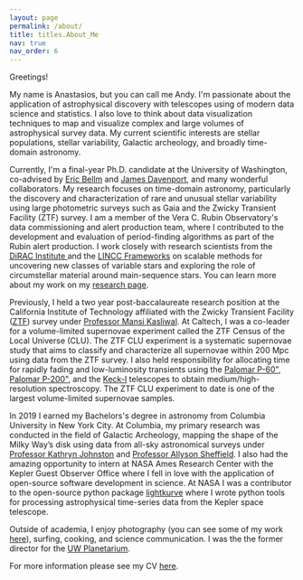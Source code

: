 ```yaml
---
layout: page
permalink: /about/
title: titles.About_Me
nav: true
nav_order: 6
---
```


Greetings!

My name is Anastasios, but you can call me Andy. I'm passionate about the application of astrophysical discovery with telescopes using of modern data science and statistics. I also love to think about data visualization techniques to map and visualize complex and large volumes of astrophysical survey data. My current scientific interests are stellar populations, stellar variability, Galactic archeology, and broadly time-domain astronomy.

Currently, I'm a final-year Ph.D. candidate at the University of Washington, co-advised by [Eric Bellm](https://faculty.washington.edu/ecbellm/) and [James Davenport](https://jradavenport.github.io/), and many wonderful collaborators. My research focuses on time-domain astronomy, particularly the discovery and characterization of rare and unusual stellar variability using large photometric surveys such as Gaia and the Zwicky Transient Facility (ZTF) survey. I am a member of the Vera C. Rubin Observatory's data commissioning and alert production team, where I contributed to the development and evaluation of period-finding algorithms as part of the Rubin alert production. I work closely with research scientists from the [DiRAC Institute ](https://dirac.astro.washington.edu/) and the [LINCC Frameworks](https://lsstdiscoveryalliance.org/programs/lincc-frameworks/) on scalable methods for uncovering new classes of variable stars and exploring the role of circumstellar material around main-sequence stars. You can learn more about my work on my [research page](https://andytza.github.io/research/).

Previously, I held a two year post-baccalaureate research position at the California Institute of Technology affiliated with the Zwicky Transient Facility ([ZTF](https://www.ztf.caltech.edu/)) survey under [Professor Mansi Kasliwal](https://sites.astro.caltech.edu/~mansi/). At Caltech, I was a co-leader for a volume-limited supernovae experiment called the ZTF Census of the Local Universe (CLU).  The ZTF CLU experiment is a systematic supernovae study that aims to classify and characterize all supernovae within 200 Mpc using data from the ZTF survey. I also held responsibility for allocating time for rapidly fading and low-luminosity transients using the [Palomar P-60"](https://sites.astro.caltech.edu/palomar/observer/P60observers.html), [Palomar P-200"](https://sites.astro.caltech.edu/palomar/about/telescopes/hale.html), and the [Keck-I](https://keckobservatory.org/about/telescopes-instrumentation/) telescopes to obtain medium/high-resolution spectroscopy. The ZTF CLU experiment to date is one of the largest volume-limited supernovae samples.

In 2019 I earned my Bachelors's degree in astronomy from Columbia University in New York City. At Columbia, my primary research was conducted in the field of Galactic Archeology, mapping the shape of the Milky Way’s disk using data from all-sky astronomical surveys under [Professor Kathryn Johnston](http://user.astro.columbia.edu/~kvj/) and [Professor Allyson Sheffield](https://www.laguardia.edu/uploadedfiles/main_site/content/home/docs/allyson-sheffield.pdf). I also had the amazing opportunity to intern at NASA Ames Research Center with the Kepler Guest Observer Office where I fell in love with the application of open-source software development in science. At NASA I was a contributor to the open-source python package [lightkurve](https://docs.lightkurve.org/index.html) where I wrote python tools for processing astrophysical time-series data from the Kepler space telescope.

Outside of academia, I enjoy photography (you can see some of my work [here](https://www.instagram.com/atoceans/)), surfing, cooking, and science communication. I was the the former director for the [UW Planetarium](https://astro.washington.edu/uw-planetarium).

For more information please see my CV [here](https://andytza.github.io/quals/cv_tzanidakis.pdf).